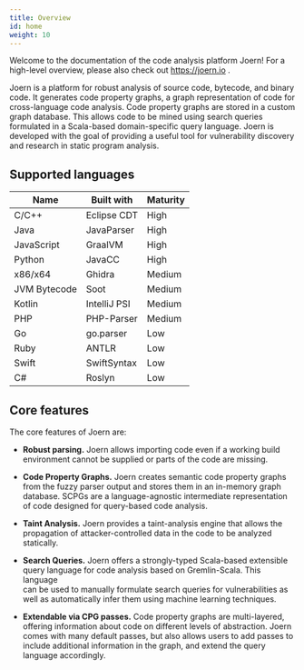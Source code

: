```yaml
---
title: Overview
id: home
weight: 10
---
```


Welcome to the documentation of the code analysis platform Joern! For
a high-level overview, please also check out https://joern.io .


Joern is a platform for robust analysis of source code, bytecode, and binary code.
It generates code property graphs, a graph representation of code for 
cross-language code analysis. Code property graphs are stored
in a custom graph database. This allows code to be mined using search
queries formulated in a Scala-based domain-specific query
language. Joern is developed with the goal of providing a useful tool
for vulnerability discovery and research in static program analysis.

## Supported languages

| Name         | Built with   | Maturity |
|--------------|--------------|----------|
| C/C++        | Eclipse CDT  | High     |
| Java         | JavaParser   | High     |
| JavaScript   | GraalVM      | High     |
| Python       | JavaCC       | High     |
| x86/x64      | Ghidra       | Medium   |
| JVM Bytecode | Soot         | Medium   |
| Kotlin       | IntelliJ PSI | Medium   |
| PHP          | PHP-Parser   | Medium   |
| Go           | go.parser    | Low      |
| Ruby         | ANTLR        | Low      |
| Swift        | SwiftSyntax  | Low      |
| C#           | Roslyn       | Low      |


## Core features

The core features of Joern are:

- **Robust parsing.** Joern allows importing code even if a working
  build environment cannot be supplied or parts of the code are missing.

- **Code Property Graphs.** Joern creates semantic code property graphs
  from the fuzzy parser output and stores them in an in-memory graph
  database. SCPGs are a language-agnostic intermediate representation
  of code designed for query-based code analysis.

- **Taint Analysis.** Joern provides a taint-analysis engine that allows
   the propagation of attacker-controlled data in the code to be analyzed
   statically.

- **Search Queries.** Joern offers a strongly-typed Scala-based extensible
  query language for code analysis based on Gremlin-Scala. This language	
  can be used to manually formulate search queries for vulnerabilities
  as well as automatically infer them using machine learning
  techniques. 

- **Extendable via CPG passes.** Code property graphs are
  multi-layered, offering information about code on different levels of
  abstraction. Joern comes with many default passes, but also allows
  users to add passes to include additional information in the graph,
  and extend the query language accordingly.
